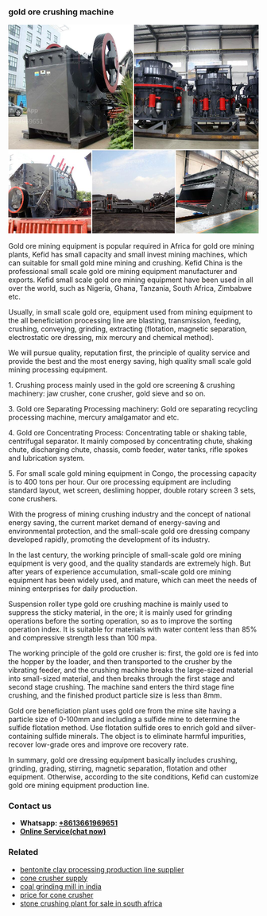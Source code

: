 <h3>gold ore crushing machine</h3><img src='1708309511.jpg' alt=''><p>Gold ore mining equipment is popular required in Africa for gold ore mining plants, Kefid has small capacity and small invest mining machines, which can suitable for small gold mine mining and crushing. Kefid China is the professional small scale gold ore mining equipment manufacturer and exports. Kefid small scale gold ore mining equipment have been used in all over the world, such as Nigeria, Ghana, Tanzania, South Africa, Zimbabwe etc.</p><p>Usually, in small scale gold ore, equipment used from mining equipment to the all beneficiation processing line are blasting, transmission, feeding, crushing, conveying, grinding, extracting (flotation, magnetic separation, electrostatic ore dressing, mix mercury and chemical method).</p><p>We will pursue quality, reputation first, the principle of quality service and provide the best and the most energy saving, high quality small scale gold mining processing equipment.</p><p>1. Crushing process mainly used in the gold ore screening & crushing machinery: jaw crusher, cone crusher, gold sieve and so on.</p><p>3. Gold ore Separating Processing machinery: Gold ore separating recycling processing machine, mercury amalgamator and etc.</p><p>4. Gold ore Concentrating Process: Concentrating table or shaking table, centrifugal separator. It mainly composed by concentrating chute, shaking chute, discharging chute, chassis, comb feeder, water tanks, rifle spokes and lubrication system.</p><p>5. For small scale gold mining equipment in Congo, the processing capacity is to 400 tons per hour. Our ore processing equipment are including standard layout, wet screen, desliming hopper, double rotary screen 3 sets, cone crushers.</p><p>With the progress of mining crushing industry and the concept of national energy saving, the current market demand of energy-saving and environmental protection, and the small-scale gold ore dressing company developed rapidly, promoting the development of its industry.</p><p>In the last century, the working principle of small-scale gold ore mining equipment is very good, and the quality standards are extremely high. But after years of experience accumulation, small-scale gold ore mining equipment has been widely used, and mature, which can meet the needs of mining enterprises for daily production.</p><p>Suspension roller type gold ore crushing machine is mainly used to suppress the sticky material, in the ore; it is mainly used for grinding operations before the sorting operation, so as to improve the sorting operation index. It is suitable for materials with water content less than 85% and compressive strength less than 100 mpa.</p><p>The working principle of the gold ore crusher is: first, the gold ore is fed into the hopper by the loader, and then transported to the crusher by the vibrating feeder, and the crushing machine breaks the large-sized material into small-sized material, and then breaks through the first stage and second stage crushing. The machine sand enters the third stage fine crushing, and the finished product particle size is less than 8mm.</p><p>Gold ore beneficiation plant uses gold ore from the mine site having a particle size of 0-100mm and including a sulfide mine to determine the sulfide flotation method. Use flotation sulfide ores to enrich gold and silver-containing sulfide minerals. The object is to eliminate harmful impurities, recover low-grade ores and improve ore recovery rate.</p><p>In summary, gold ore dressing equipment basically includes crushing, grinding, grading, stirring, magnetic separation, flotation and other equipment. Otherwise, according to the site conditions, Kefid can customize gold ore mining equipment production line.</p><h3>Contact us</h3><ul><li><strong>Whatsapp:&nbsp;<a href="https://wa.me/8613661969651">+8613661969651</a></strong></li><li><a href="https://swt.shibang-china.com/?git&amp;zhl&amp;gold ore crushing machine"><strong>Online Service(chat now)</strong></a></li></ul><h3>Related</h3><ul><li><a href='bentonite clay processing production line supplier.md'>bentonite clay processing production line supplier</a></li><li><a href='cone crusher supply.md'>cone crusher supply</a></li><li><a href='coal grinding mill in india.md'>coal grinding mill in india</a></li><li><a href='price for cone crusher.md'>price for cone crusher</a></li><li><a href='stone crushing plant for sale in south africa.md'>stone crushing plant for sale in south africa</a></li></ul>